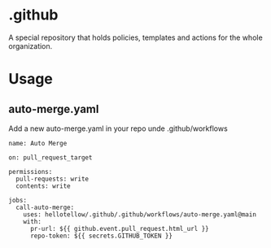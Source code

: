 # .github
A special repository that holds policies, templates and actions for the whole organization.



# Usage

## auto-merge.yaml
Add a new auto-merge.yaml in your repo unde .github/workflows
```
name: Auto Merge

on: pull_request_target

permissions:
  pull-requests: write
  contents: write

jobs:
  call-auto-merge:
    uses: hellotellow/.github/.github/workflows/auto-merge.yaml@main
    with:
      pr-url: ${{ github.event.pull_request.html_url }}
      repo-token: ${{ secrets.GITHUB_TOKEN }}
```
